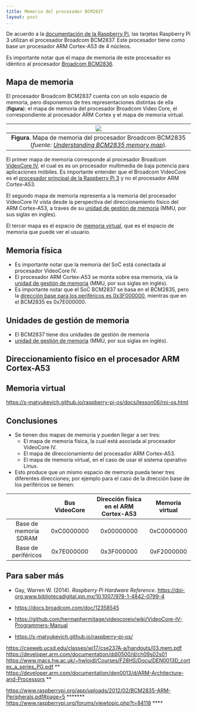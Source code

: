 ```yaml
---
title: Memoria del procesador BCM2837
layout: post
...
```


De acuerdo a la [documentación de la Raspberry Pi](), las tarjetas Raspberry Pi
3 utilizan el procesador Broadcom BCM2837. Este procesador tiene como base un
procesador ARM Cortex-A53 de 4 núcleos.

Es importante notar que el mapa de memoria de este procesador es idéntico al
procesador [Broadcom BCM2836](https://datasheets.raspberrypi.org/bcm2836/bcm2836-peripherals.pdf).

## Mapa de memoria

El procesador Broadcom BCM2837 cuenta con un solo espacio de memoria, pero
disponemos de tres representaciones distintas de ella (**figura**): el mapa de
memoria del procesador Broadcom Video Core, el correspondiente al procesador ARM
Cortex y el mapa de memoria virtual.

| ![](https://i.stack.imgur.com/Js3yh.png) |
|:---:|
| **Figura**. Mapa de memoria del procesador Broadcom BCM2835 (*fuente: [Understanding BCM2835 memory map](https://www.raspberrypi.org/forums/viewtopic.php?t=262747)*). |

El primer mapa de memoria corresponde al procesador Broadcom
[VideoCore IV](https://en.wikipedia.org/wiki/VideoCore), el cual es es un
procesador multimedia de baja potencia para aplicaciones móbiles.
Es importante entender que el Broadcom VideoCore es el [procesador principal de
la Raspberry Pi
3](https://www.raspberrypi.org/forums/viewtopic.php?t=84118#p595463) y no el
procesador ARM Cortex-A53.

El segundo mapa de memoria representa a la memoria del procesador VideoCore IV
vista desde la perspectiva del direccionamiento físico del ARM Cortex-A53, a
traves de su [unidad de gestión de
memoria](https://es.wikipedia.org/wiki/Unidad_de_gesti%C3%B3n_de_memoria) (MMU,
por sus siglas en ingles).

El tercer mapa es el espacio de [memoria
virtual](https://es.wikipedia.org/wiki/Memoria_virtual), que es el espacio de
memoria que puede ver el usuario.

## Memoria física

* Es importante notar que la memoria del SoC está conectada al procesador
  VideoCore IV.
* El procesador ARM Cortex-A53 se monta sobre esa memoria, vía la [unidad de
  gestión de
  memoria](https://es.wikipedia.org/wiki/Unidad_de_gesti%C3%B3n_de_memoria)
  (MMU, por sus siglas en inglés). 
* Es importante notar que el SoC BCM2837 se basa en el BCM2835, pero la
  [dirección base para los periféricos es
  0x3F000000](https://github.com/enricorov/Pinterrupt), mientras que en el
  BCM2835 es 0x7E000000.


## Unidades de gestión de memoria

* El BCM2837 tiene dos unidades de gestión de memoria
* [unidad de gestión de
  memoria](https://es.wikipedia.org/wiki/Unidad_de_gesti%C3%B3n_de_memoria)
  (MMU, por sus siglas en inglés).

## Direccionamiento físico en el procesador ARM Cortex-A53


## Memoria virtual

https://s-matyukevich.github.io/raspberry-pi-os/docs/lesson06/rpi-os.html


## Conclusiones

* Se tienen dos mapas de memoria y pueden llegar a ser tres:
  * El mapa de memoria física, la cual está asociada al procesador VideoCore IV.
  * El mapa de direccionamiento del procesador ARM Cortex-A53.
  * El mapa de memoria virtual, en el caso de usar el sistema operativo Linux.
* Esto produce que un mismo espacio de memoria pueda tener tres diferentes
  direcciones; por ejemplo para el caso de la dirección base de los periféricos
  se tienen:

|    | Bus VideoCore | Dirección física en el ARM Cortex-A53 | Memoria virtual |
|:--:|:--------------:|:-------------------------------------:|:---------------:|
| Base de memoria SDRAM | 0xC0000000 | 0x00000000 | 0xC0000000 |
| Base de periféricos   | 0x7E000000 | 0x3F000000 | 0xF2000000 |

## Para saber más

* Gay, Warren W. (2014). *Raspberry Pi Hardware Reference*.
  https://doi-org.www.bibliotecadigital.ipn.mx/10.1007/978-1-4842-0799-4

* https://docs.broadcom.com/doc/12358545

* https://github.com/hermanhermitage/videocoreiv/wiki/VideoCore-IV-Programmers-Manual

* https://s-matyukevich.github.io/raspberry-pi-os/


https://cseweb.ucsd.edu/classes/wi17/cse237A-a/handouts/03.mem.pdf
https://developer.arm.com/documentation/ddi0500/d/ch09s02s01
https://www.macs.hw.ac.uk/~hwloidl/Courses/F28HS/Docu/DEN0013D_cortex_a_series_PG.pdf **
https://developer.arm.com/documentation/den0013/d/ARM-Architecture-and-Processors **

https://www.raspberrypi.org/app/uploads/2012/02/BCM2835-ARM-Peripherals.pdf#page=5 *******
https://www.raspberrypi.org/forums/viewtopic.php?t=84118 ****
